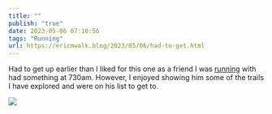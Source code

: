 ```yaml
---
title: ""
publish: "true"
date: 2023-05-06 07:10:56
tags: "Running"
url: https://ericmwalk.blog/2023/05/06/had-to-get.html
---
```


Had to get up earlier than I liked for this one as a friend I was [running](http://www.strava.com/activities/9020641609) with had something at 730am. However, I enjoyed showing him some of the trails I have explored and were on his list to get to.

![](https://ericmwalk.blog/uploads/2023/527f91198b.jpg)